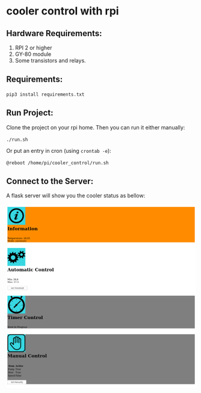 # cooler control with rpi

## Hardware Requirements:

1. RPI 2 or higher
2. GY-80 module
3. Some transistors and relays.


## Requirements:

`pip3 install requirements.txt`

## Run Project:

Clone the project on your rpi home. Then you can run it either manually:

`./run.sh`

Or put an entry in cron (using `crontab -e`):

`@reboot /home/pi/cooler_control/run.sh`


## Connect to the Server:

A flask server will show you the cooler status as bellow:

![](static/screen.png)
